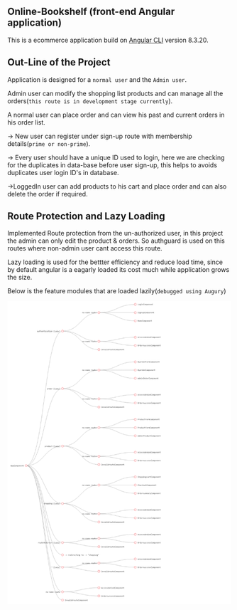 ## Online-Bookshelf (front-end Angular application)

This is a ecommerce application build on [Angular CLI](https://github.com/angular/angular-cli) version 8.3.20.

## Out-Line of the Project
Application is designed for a `normal user` and the `Admin user`.  

Admin user can modify the shopping list products and can manage all the orders(`this route is in development stage currently`).  

A normal user can place order and can view his past and current orders in his order list.  

-> New user can register under sign-up route with membership details(`prime or non-prime`).  

-> Every user should have a unique ID used to login, here we are checking for the duplicates in data-base before user sign-up, this helps to avoids duplicates user login ID's in database.  

->LoggedIn user can add products to his cart and place order and can also delete the order if required.  

## Route Protection and Lazy Loading 
 
Implemented Route protection from the un-authorized user, in this project the admin can only edit the product & orders. So authguard is used on this routes where non-admin user cant access this route.

Lazy loading is used for the bettter efficiency and reduce load time, since by default angular is a eagarly loaded its cost much while application grows the size.

Below is the feature modules that are loaded lazily(`debugged using Augury`)

!['augury_flow_chart](readme_images/application_routing_flow.png)
